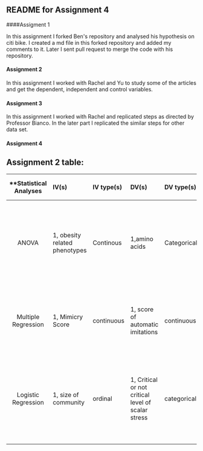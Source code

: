
## README for Assignment 4

####Assigment 1

In this assignment I forked Ben's repository and analysed his hypothesis on citi bike. I created a md file in this forked repository and added my comments to it. Later I sent pull request to merge the code with his repository.

#### Assignment 2

In this assignment I worked with Rachel and Yu to study some of the articles and get the dependent, independent and control variables.

#### Assignment 3

In this assignment I worked with Rachel and replicated steps as directed by Professor Bianco. In the later part I replicated the similar steps for other data set.

#### Assignment 4








## Assignment 2 table:

| **Statistical Analyses	|  IV(s)  |  IV type(s) |  DV(s)  |  DV type(s)  |  Control Var | Control Var type  | Question to be answered | _H0_ | alpha | link to paper **| 
|:----------:|:----------|:------------|:-------------|:-------------|:------------|:------------- |:------------------|:----:|:-------:|:-------| 
|ANOVA|1, obesity related phenotypes| Continous |1,amino acids| Categorical |0|Do differences exist between 2 or more groups on one dependent variable|No difference exist between any group|0.05|[Involvement of the Neutral Amino Acid Transporter SLC6A15 and Leucine in Obesity-Related Phenotypes](http://journals.plos.org/plosone/article?id=10.1371/journal.pone.0068245)|
Multiple Regression	| 1, Mimicry Score | continuous | 1, score of automatic imitations| continuous | - | - | 	Does higher mimicry scores correspond to higher scores for automatic imitation? | Mimicry score and scores of automatic imitation are positively related | 0.05 | [Mimicry and automatic imitation are not correlated](http://journals.plos.org/plosone/article?id=10.1371/journal.pone.0183784) |
Logistic Regression	| 1, size of community | ordinal | 1, Critical or not critical level of scalar stress| categorical | 0 | N/A | 	Do participants has a higher critical scalar level as the community size increases? | The scalar stress level will be the same or lower when there is a smaller community size| 0.05 | [Modeling Group Size and Scalar Stress by Logistic Regression from an Archaeological Perspective](http://journals.plos.org/plosone/article?id=10.1371/journal.pone.0091510) |
  ||||||||| 
